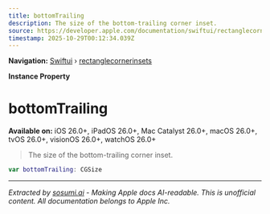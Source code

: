 ```yaml
---
title: bottomTrailing
description: The size of the bottom-trailing corner inset.
source: https://developer.apple.com/documentation/swiftui/rectanglecornerinsets/bottomtrailing
timestamp: 2025-10-29T00:12:34.039Z
---
```


**Navigation:** [Swiftui](/documentation/swiftui) › [rectanglecornerinsets](/documentation/swiftui/rectanglecornerinsets)

**Instance Property**

# bottomTrailing

**Available on:** iOS 26.0+, iPadOS 26.0+, Mac Catalyst 26.0+, macOS 26.0+, tvOS 26.0+, visionOS 26.0+, watchOS 26.0+

> The size of the bottom-trailing corner inset.

```swift
var bottomTrailing: CGSize
```

---

*Extracted by [sosumi.ai](https://sosumi.ai) - Making Apple docs AI-readable.*
*This is unofficial content. All documentation belongs to Apple Inc.*
